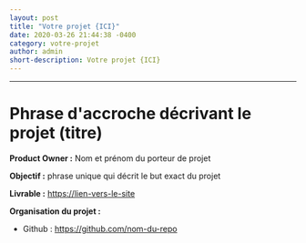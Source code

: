 ```yaml
---
layout: post
title: "Votre projet {ICI}"
date: 2020-03-26 21:44:38 -0400
category: votre-projet
author: admin
short-description: Votre projet {ICI}
---
```


-----


# Phrase d'accroche décrivant le projet (titre)

**Product Owner :** Nom et prénom du porteur de projet

**Objectif :** phrase unique qui décrit le but exact du projet

**Livrable :** [https://lien-vers-le-site](https://lien-vers-le-site)

**Organisation du projet :**
- Github : https://github.com/nom-du-repo


